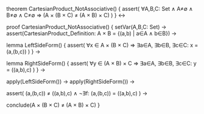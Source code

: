 theorem CartesianProduct_NotAssociative() {
  assert(
    ∀A,B,C: Set ∧ A≠∅ ∧ B≠∅ ∧ C≠∅ 
    ⇒ (A × (B × C) ≠ (A × B) × C)
  )
} ↔

proof CartesianProduct_NotAssociative() {
  setVar(A,B,C: Set) →
  assert(CartesianProduct_Definition: A × B = {(a,b) | a∈A ∧ b∈B}) →
  
  lemma LeftSideForm() {
    assert(
      ∀x ∈ A × (B × C) ⇒ 
      ∃a∈A, ∃b∈B, ∃c∈C: x = (a,(b,c))
    )
  } →
  
  lemma RightSideForm() {
    assert(
      ∀y ∈ (A × B) × C ⇒ 
      ∃a∈A, ∃b∈B, ∃c∈C: y = ((a,b),c)
    )
  } →
  
  apply(LeftSideForm()) →
  apply(RightSideForm()) →
  
  assert(
    (a,(b,c)) ≠ ((a,b),c) 
    ∧ ¬∃f: (a,(b,c)) = ((a,b),c)
  ) →
  
  conclude(A × (B × C) ≠ (A × B) × C)
}